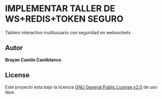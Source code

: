 # IMPLEMENTAR TALLER DE WS+REDIS+TOKEN SEGURO

Tablero interactivo multiusuario con seguridad en websockets


## Autor

**Brayan Camilo Castiblanco**


## License

Este proyecto esta bajo la licencia [GNU General Public License v2.0](https://github.com/ronis97/ARSW-T1/blob/master/LICENSE) de uso libre. 




